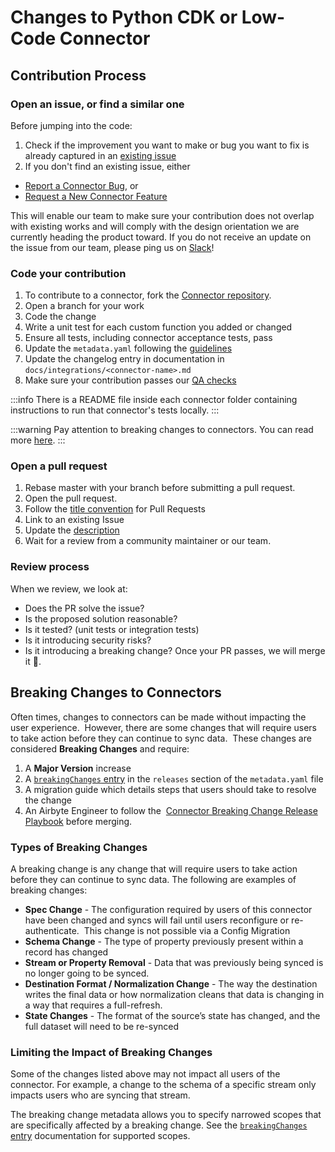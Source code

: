 # Changes to Python CDK or Low-Code Connector

## Contribution Process

### Open an issue, or find a similar one

Before jumping into the code:

1. Check if the improvement you want to make or bug you want to fix is already captured in an [existing issue](https://github.com/airbytehq/airbyte/issues?q=is%3Aopen+is%3Aissue+label%3Aarea%2Fconnectors+-label%3Aneeds-triage+label%3Acommunity)
2. If you don't find an existing issue, either

- [Report a Connector Bug](https://github.com/airbytehq/airbyte/issues/new?assignees=&labels=type%2Fbug%2Carea%2Fconnectors%2Cneeds-triage&projects=&template=1-issue-connector.yaml), or
- [Request a New Connector Feature](https://github.com/airbytehq/airbyte/discussions/categories/connector-ideas-and-features)

This will enable our team to make sure your contribution does not overlap with existing works and will comply with the design orientation we are currently heading the product toward. If you do not receive an update on the issue from our team, please ping us on [Slack](https://slack.airbyte.io)!

### Code your contribution

1. To contribute to a connector, fork the [Connector repository](https://github.com/airbytehq/airbyte).
2. Open a branch for your work
3. Code the change
4. Write a unit test for each custom function you added or changed
5. Ensure all tests, including connector acceptance tests, pass
6. Update the `metadata.yaml` following the [guidelines](./resources/pull-requests-handbook.md#semantic-versioning-for-connectors)
7. Update the changelog entry in documentation in `docs/integrations/<connector-name>.md`
8. Make sure your contribution passes our [QA checks](./resources/qa-checks.md)

:::info
There is a README file inside each connector folder containing instructions to run that connector's tests locally.
:::

:::warning
Pay attention to breaking changes to connectors. You can read more [here](#breaking-changes-to-connectors).
:::

### Open a pull request

1. Rebase master with your branch before submitting a pull request.
2. Open the pull request.
3. Follow the [title convention](./resources/pull-requests-handbook.md#pull-request-title-convention) for Pull Requests
4. Link to an existing Issue
5. Update the [description](./resources/pull-requests-handbook.md#descriptions)
6. Wait for a review from a community maintainer or our team.

### Review process

When we review, we look at:

- ‌Does the PR solve the issue?
- Is the proposed solution reasonable?
- Is it tested? \(unit tests or integration tests\)
- Is it introducing security risks?
- Is it introducing a breaking change?
  ‌Once your PR passes, we will merge it 🎉.

## Breaking Changes to Connectors

Often times, changes to connectors can be made without impacting the user experience.  However, there are some changes that will require users to take action before they can continue to sync data.  These changes are considered **Breaking Changes** and require:

1. A **Major Version** increase
2. A [`breakingChanges` entry](https://docs.airbyte.com/connector-development/connector-metadata-file/) in the `releases` section of the `metadata.yaml` file
3. A migration guide which details steps that users should take to resolve the change
4. An Airbyte Engineer to follow the  [Connector Breaking Change Release Playbook](https://docs.google.com/document/u/0/d/1VYQggHbL_PN0dDDu7rCyzBLGRtX-R3cpwXaY8QxEgzw/edit) before merging.

### Types of Breaking Changes

A breaking change is any change that will require users to take action before they can continue to sync data. The following are examples of breaking changes:

- **Spec Change** - The configuration required by users of this connector have been changed and syncs will fail until users reconfigure or re-authenticate.  This change is not possible via a Config Migration
- **Schema Change** - The type of property previously present within a record has changed
- **Stream or Property Removal** - Data that was previously being synced is no longer going to be synced.
- **Destination Format / Normalization Change** - The way the destination writes the final data or how normalization cleans that data is changing in a way that requires a full-refresh.
- **State Changes** - The format of the source’s state has changed, and the full dataset will need to be re-synced

### Limiting the Impact of Breaking Changes

Some of the changes listed above may not impact all users of the connector. For example, a change to the schema of a specific stream only impacts users who are syncing that stream.

The breaking change metadata allows you to specify narrowed scopes that are specifically affected by a breaking change. See the [`breakingChanges` entry](https://docs.airbyte.com/connector-development/connector-metadata-file/) documentation for supported scopes.
